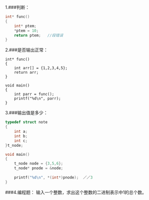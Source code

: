 1.###判断：
```c++
int* func()
{
    int* ptem;
    *ptem = 10;
    return ptem;   //段错误
}
```

2.###是否输出正常：
```c+=
int* func()
{
    int arr[] = {1,2,3,4,5};
    return arr;
}

void main()
{
    int parr = func();
    printf("%d\n", parr);
}
```

3.###输出值是多少：
```c++
typedef struct note
{
    int a;
    int b;
    int c;
}t_node;

void main()
{
    t_node node = {3,5,6};
    t_node* pnode = &node;
    
    printf("%d\n", *(int*)pnode);  ／／3
}
```

###4.编程题：
输入一个整数，求出这个整数的二进制表示中1的总个数。
